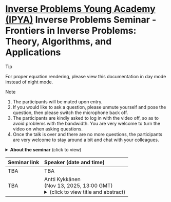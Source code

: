 # [Inverse Problems Young Academy (IPYA)](https://ipia.site/wp/about-ipya/) Inverse Problems Seminar - Frontiers in Inverse Problems: Theory, Algorithms, and Applications

> [!TIP] 
> For proper equation rendering, please view this documentation in day mode instead of night mode. 

> [!NOTE]
> 1. The participants will be muted upon entry.
> 2. If you would like to ask a question, please unmute yourself and pose the question, then please switch the microphone back off.
> 3. The participants are kindly asked to log in with the video off, so as to avoid problems with the bandwidth. You are very welcome to turn the video on when asking questions.
> 4. Once the talk is over and there are no more questions, the participants are very welcome to stay around a bit and chat with your colleagues.

<details> <summary> <b>About the seminar</b> (click to view) </summary> 
Inverse problems play a central role across diverse fields, including medical imaging (CT, MRI), geophysical exploration, financial modeling, and machine learning. The fundamental challenge, recovering hidden causes from observed data, is inherently ill-posed and demands advanced mathematical techniques to ensure stability and interpretability of solutions.

This seminar aims to provide a cutting-edge survey of current developments in inverse problems, highlighting the interplay between rigorous theory, algorithmic innovation, and real-world applications. Participants will gain both conceptual insights and practical knowledge of state-of-the-art approaches. Topics will include:
1. Theoretical analysis of inverse problems
2. Regularization theory and optimization
3. Bayesian and statistical frameworks
4. Machine learning-based methods

To foster engagement and discussion, the seminar will follow this structure:
1. **Frequency.** Bi-weekly sessions (30-60 minutes)
2. **Structure.** Main presentation followed by 5-10 minutes of open discussion
3. **Mode.** Online

**Organizers.** [Pu-Zhao Kow](https://puzhaokow1993.github.io/homepage/), Ping Liu, [Suman Kumar Sahoo](https://sites.google.com/view/suman-sahoo-math-inverse), [Yaohua Zang](https://yaohua32.github.io/)
</details>


| Seminar link | Speaker (date and time) | 
|:----|:----|
| TBA | TBA | 
| TBA | Antti Kykkänen <br> (Nov 13, 2025, 13:00 GMT) <br> <details><summary> (click to view title and abstract) </summary> **title.** TBA <br> **abstract.** TBA </details> |    

<!---
![\LaTeX](https://latex.codecogs.com/png.image?\dpi{110}\LaTeX)
--> 
